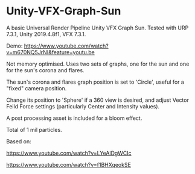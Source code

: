 # Unity-VFX-Graph-Sun

A basic Universal Render Pipeline Unity VFX Graph Sun. Tested with URP 7.3.1, Unity 2019.4.8f1, VFX 7.3.1.

Demo: https://www.youtube.com/watch?v=m670NQ5JrNI&feature=youtu.be

Not memory optimised. Uses two sets of graphs, one for the sun and one for the sun's corona and flares.

The sun's corona and flares graph position is set to 'Circle', useful for a "fixed" camera position.

Change its position to 'Sphere' if a 360 view is desired, and adjust Vector Feild Force settings (particularly Center and Intensity values).

A post processing asset is included for a bloom effect.

Total of 1 mil particles.

Based on:

https://www.youtube.com/watch?v=LYeAlDgWCIc

https://www.youtube.com/watch?v=f1BHXqeokSE

